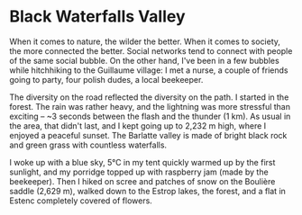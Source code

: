# Black Waterfalls Valley

When it comes to nature, the wilder the better. When it comes to society, the more connected the better. Social networks tend to connect with people of the same social bubble. On the other hand, I've been in a few bubbles while hitchhiking to the Guillaume village: I met a nurse, a couple of friends going to party, four polish dudes, a local beekeeper.

The diversity on the road reflected the diversity on the path. I started in the forest. The rain was rather heavy, and the lightning was more stressful than exciting – ~3 seconds between the flash and the thunder (1 km). As usual in the area, that didn't last, and I kept going up to 2,232 m high, where I enjoyed a peaceful sunset. The Barlatte valley is made of bright black rock and green grass with countless waterfalls.

I woke up with a blue sky, 5°C in my tent quickly warmed up by the first sunlight, and my porridge topped up with raspberry jam (made by the beekeeper). Then I hiked on scree and patches of snow on the Boulière saddle (2,629 m), walked down to the Estrop lakes, the forest, and a flat in Estenc completely covered of flowers.